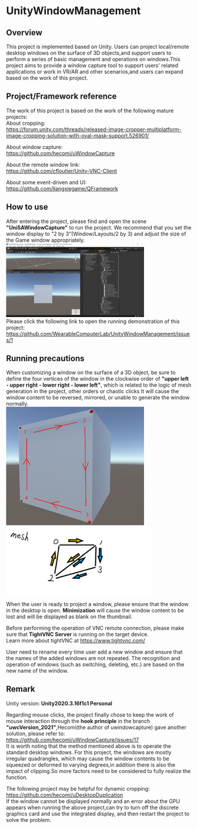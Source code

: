 # UnityWindowManagement
## Overview  
This project is implemented based on Unity. Users can project local/remote desktop windows on the surface of 3D objects,and support users to perform a series of basic management and operations on windows.This project aims to provide a window capture tool to support users' related applications or work in VR/AR and other scenarios,and users can expand based on the work of this project.

## Project/Framework reference  
The work of this project is based on the work of the following mature projects:  
About cropping:  
https://forum.unity.com/threads/released-image-cropper-multiplatform-image-cropping-solution-with-oval-mask-support.526901/​

About window capture:  
https://github.com/hecomi/uWindowCapture

About the remote window link:  
https://github.com/cfloutier/Unity-VNC-Client

About some event-driven and UI:   
https://github.com/liangxiegame/QFramework

## How to use  
After entering the project, please find and open the scene **"UniSAWindowCapture"** to run the project. We recommend that you set the window display to "2 by 3"(Window/Layouts/2 by 3) and adjust the size of the Game window appropriately.  
<img src="https://github.com/WearableComputerLab/UnityWindowManagement/blob/UwcVersion_2022/1.png" width="375">    
Please click the following link to open the running demonstration of this project: https://github.com/WearableComputerLab/UnityWindowManagement/issues/1 

## Running precautions  
When customizing a window on the surface of a 3D object, be sure to define the four vertices of the window in the clockwise order of **"upper left - upper right - lower right - lower left"**, which is related to the logic of mesh generation in the project, other orders or chaotic clicks It will cause the window content to be reversed, mirrored, or unable to generate the window normally.  
<img src="https://github.com/WearableComputerLab/UnityWindowManagement/blob/UwcVersion_2022/2.png" width="375"><img src="https://github.com/WearableComputerLab/UnityWindowManagement/blob/UwcVersion_2022/3.png" width="400" high="375"> 

When the user is ready to project a window, please ensure that the window in the desktop is open. **Minimization** will cause the window content to be lost and will be displayed as blank on the thumbnail.  

Before performing the operation of VNC remote connection, please make sure that **TightVNC Server** is running on the target device.  
Learn more about tightVNC at https://www.tightvnc.com/  

User need to rename every time user add a new window and ensure that the names of the added windows are not repeated. The recognition and operation of windows (such as switching, deleting, etc.) are based on the new name of the window.  

## Remark  
Unity version: **Unity2020.3.16f1c1 Personal**  

Regarding mouse clicks, the project finally chose to keep the work of mouse interaction through the **hook principle** in the branch **"uwcVersion_2021"**,Hecomi(the author of uwindowcapture) gave another solution, please refer to: https://github.com/hecomi/uWindowCapture/issues/17  
It is worth noting that the method mentioned above is to operate the standard desktop windows. For this project, the windows are mostly irregular quadrangles, which may cause the window contents to be squeezed or deformed to varying degrees,in addition there is also the impact of clipping.So more factors need to be considered to fully realize the function.

The following project may be helpful for dynamic cropping: https://github.com/hecomi/uDesktopDuplication  
If the window cannot be displayed normally and an error about the GPU appears when running the above project,can try to turn off the discrete graphics card and use the integrated display, and then restart the project to solve the problem.
